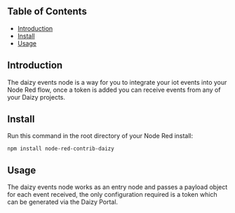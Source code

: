 ## Table of Contents
- [Introduction](#introduction)
- [Install](#install)
- [Usage](#usage)

## Introduction
The daizy events node is a way for you to integrate your iot events into your Node Red flow, once a token is added you can receive events from any of your Daizy projects.

## Install
Run this command in the root directory of your Node Red install:

`npm install node-red-contrib-daizy`

## Usage
The daizy events node works as an entry node and passes a payload object for each event received, the only configuration required is a token which can be generated via the Daizy Portal.

